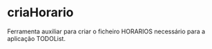# criaHorario
Ferramenta auxiliar para criar o ficheiro HORARIOS necessário para a aplicação TODOList.
